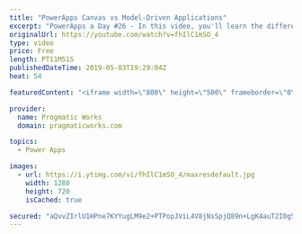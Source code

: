 ```yaml
---
title: "PowerApps Canvas vs Model-Driven Applications"
excerpt: "PowerApps a Day #26 - In this video, you'll learn the differences between Canvas and Model Driven Applications in PowerApps.   For more PowerApps training, visit http://www.pragmaticworkstraining.com  Or we're passionate about building apps for you: http://www.powerplatformpros.com  - - - - - - - - -"
originalUrl: https://youtube.com/watch?v=fhIlC1mSO_4
type: video
price: Free
length: PT11M51S
publishedDateTime: 2019-05-03T19:29:04Z
heat: 54

featuredContent: "<iframe width=\"800\" height=\"500\" frameborder=\"0\" src=\"https://www.youtube.com/embed/fhIlC1mSO_4\" allow=\"accelerometer; autoplay; encrypted-media; gyroscope; picture-in-picture\" allowfullscreen></iframe>"

provider:
  name: Progmatic Works
  domain: pragmaticworks.com

topics:
  - Power Apps

images:
  - url: https://i.ytimg.com/vi/fhIlC1mSO_4/maxresdefault.jpg
    width: 1280
    height: 720
    isCached: true

secured: "aQvvZIrlU1HPne7KYYugLM9e2+PTPopJViL4V8jNsSpjQ89n+LgK4auT2I0g5zR8UbZJbszLCvW28H8lzBeyNOvweSV7tvNkkYW5g2StbJ12H4MXLSCKB7B0Hsh/Xky4NzuUmdC+XXrXjUtcRN3Hp2pTfT45LpoZ2T1smhsfCn1eoS8DW07k3bBberuVtkfAVniuI9RvmYnGB69qdtjaEOKE+7+d7CNjzjGFweiE7yRZuF030DJOUvqiG5s5Z9gic/+8hdcgTECW5E4Gapvq8UONK5uiKD41hTJpOIh2Lc92X6HfzghzZaVTF3DnK5mIZRcghEZiD/EAEE3l05Efzx4Z4FvXom7vTuA/T+A19qC3g4zFSVX0sGRmR/5RzAfovj1ErySyVmMIZUd/Yg4FX7rpmuasrCZX78MaX6QY86A=;2BnSN63YzqPlMQW5owISsQ=="
---
```


